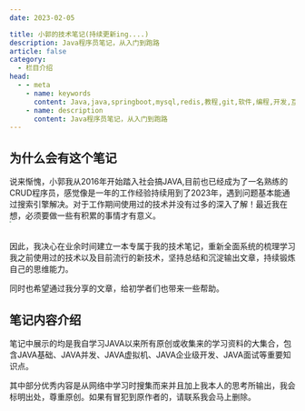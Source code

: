 ```yaml
---
date: 2023-02-05

title: 小郭的技术笔记(持续更新ing....)
description: Java程序员笔记，从入门到跑路
article: false
category:
  - 栏目介绍
head:
  - - meta
    - name: keywords
      content: Java,java,springboot,mysql,redis,教程,git,软件,编程,开发,互联网,Java 基础,Java 教程,Java程序员笔记,Java 入门
    - name: description
      content: Java程序员笔记，从入门到跑路
---
```

 

## 为什么会有这个笔记
说来惭愧，小郭我从2016年开始踏入社会搞JAVA,目前也已经成为了一名熟练的CRUD程序员，感觉像是一年的工作经验持续用到了2023年，遇到问题基本能通过搜索引擎解决。对于工作期间使用过的技术并没有过多的深入了解！最近我在想，必须要做一些有积累的事情才有意义。<br/>
<img src="http://cdn.gydblog.com/images/sucai/sc-4.jpg"  style="zoom: 20%;margin:0 auto;display:block"/><br/>

因此，我决心在业余时间建立一本专属于我的技术笔记，重新全面系统的梳理学习我之前使用过的技术以及目前流行的新技术，坚持总结和沉淀输出文章，持续锻炼自己的思维能力。  

同时也希望通过我分享的文章，给初学者们也带来一些帮助。<br/>


## 笔记内容介绍
笔记中展示的均是我自学习JAVA以来所有原创或收集来的学习资料的大集合，包含JAVA基础、JAVA并发、JAVA虚拟机、JAVA企业级开发、JAVA面试等重要知识点。

其中部分优秀内容是从网络中学习时搜集而来并且加上我本人的思考所输出，我会标明出处，尊重原创。如果有冒犯到原作者的，请联系我会马上删除。<br/>